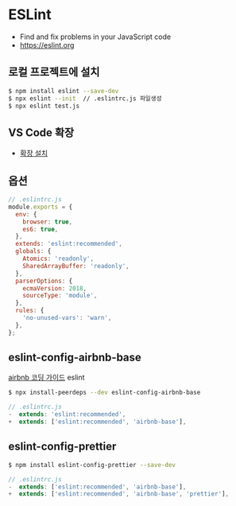 # ESLint

- Find and fix problems in your JavaScript code
- https://eslint.org

## 로컬 프로젝트에 설치

```bash
$ npm install eslint --save-dev
$ npx eslint --init  // .eslintrc.js 파일생성
$ npx eslint test.js
```

## VS Code 확장

- [확장 설치](https://marketplace.visualstudio.com/items?itemName=dbaeumer.vscode-eslint)

## 옵션

```js
// .eslintrc.js
module.exports = {
  env: {
    browser: true,
    es6: true,
  },
  extends: 'eslint:recommended',
  globals: {
    Atomics: 'readonly',
    SharedArrayBuffer: 'readonly',
  },
  parserOptions: {
    ecmaVersion: 2018,
    sourceType: 'module',
  },
  rules: {
    'no-unused-vars': 'warn',
  },
};
```

## eslint-config-airbnb-base

[airbnb 코딩 가이드](https://github.com/tipjs/javascript-style-guide) eslint

```bash
$ npx install-peerdeps --dev eslint-config-airbnb-base
```

```js
// .eslintrc.js
-  extends: 'eslint:recommended',
+  extends: ['eslint:recommended', 'airbnb-base'],
```

## eslint-config-prettier

```bash
$ npm install eslint-config-prettier --save-dev
```

```js
// .eslintrc.js
-  extends: ['eslint:recommended', 'airbnb-base'],
+  extends: ['eslint:recommended', 'airbnb-base', 'prettier'],
```
